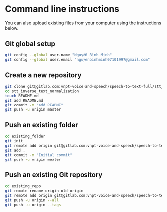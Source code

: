 
# Command line instructions

You can also upload existing files from your computer using the instructions below.
## Git global setup
```bash
git config --global user.name "Nguyễn Bình Minh"
git config --global user.email "nguyenbinhminh07101997@gmail.com"
```

## Create a new repository
```bash
git clone git@gitlab.com:vnpt-voice-and-speech/speech-to-text-full/stt_inverse_text_normalization.git
cd stt_inverse_text_normalization
touch README.md
git add README.md
git commit -m "add README"
git push -u origin master
```

## Push an existing folder
```bash
cd existing_folder
git init
git remote add origin git@gitlab.com:vnpt-voice-and-speech/speech-to-text-full/stt_inverse_text_normalization.git
git add .
git commit -m "Initial commit"
git push -u origin master
```

## Push an existing Git repository
```bash
cd existing_repo
git remote rename origin old-origin
git remote add origin git@gitlab.com:vnpt-voice-and-speech/speech-to-text-full/stt_inverse_text_normalization.git
git push -u origin --all
git push -u origin --tags
```

